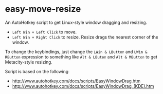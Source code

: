 easy-move-resize
================

An AutoHotkey script to get Linux-style window dragging and resizing.

- `Left Win + Left Click` to move.
- `Left Win + Right Click` to resize. Resize drags the nearest corner of the
  window.

To change the keybindings, just change the `LWin & LButton` and `LWin &
RButton` expression to something like `Alt & LButon` and `Alt & MButton` to get
Metacity-style resizing.

Script is based on the following:
- http://www.autohotkey.com/docs/scripts/EasyWindowDrag.htm
- http://www.autohotkey.com/docs/scripts/EasyWindowDrag_(KDE).htm
